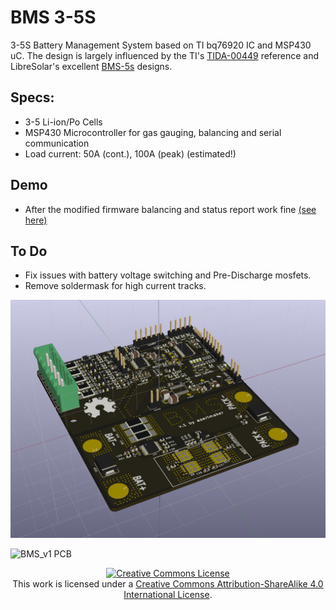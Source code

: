 # BMS 3-5S
3-5S Battery Management System based on TI bq76920 IC and MSP430 uC. The design is largely influenced by the TI's [TIDA-00449](http://www.ti.com/tool/TIDA-00449) reference and LibreSolar's excellent [BMS-5s](https://github.com/LibreSolar/BMS-5s) designs.

## Specs:
- 3-5 Li-ion/Po Cells
- MSP430 Microcontroller for gas gauging, balancing and serial communication
- Load current: 50A (cont.), 100A (peak) (estimated!)

## Demo
- After the modified firmware balancing and status report work fine [(see here)](https://twitter.com/OrkhanAmirAslan/status/1014643359699406849)

## To Do
- Fix issues with battery voltage switching and Pre-Discharge mosfets. 
- Remove soldermask for high current tracks. 

![BMS_v1 PCB Render](/BMS_Docs/bms_v1.png)

![BMS_v1 PCB](/BMS_Docs/bms_v1_PCBs.jpg)

<div align="center">
<a rel="license" href="http://creativecommons.org/licenses/by-sa/4.0/"><img alt="Creative Commons License" style="border-width:0" src="https://i.creativecommons.org/l/by-sa/4.0/88x31.png" /></a><br /> This work is licensed under a <a rel="license" href="http://creativecommons.org/licenses/by-sa/4.0/">Creative Commons Attribution-ShareAlike 4.0 International License</a>.

</div>

